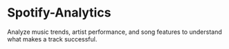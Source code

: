 # Spotify-Analytics
Analyze music trends, artist performance, and song features to understand what makes a track successful.
